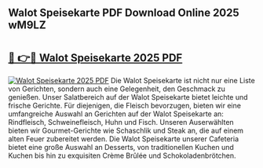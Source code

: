 ## Walot Speisekarte PDF Download Online 2025 wM9LZ

# <h2><a href="http://gcbrfty.nevu.top/?p=Walot+Speisekarte">🔗 👉🔴 Walot Speisekarte 2025 PDF</a></h2>

[![Walot Speisekarte 2025 PDF](https://i.imgur.com/dBaPXMq.png)](http://gcbrfty.nevu.top/?p=Walot+Speisekarte)
Die Walot Speisekarte ist nicht nur eine Liste von Gerichten, sondern auch eine Gelegenheit, den Geschmack zu genießen. Unser Salatbereich auf der Walot Speisekarte bietet leichte und frische Gerichte. Für diejenigen, die Fleisch bevorzugen, bieten wir eine umfangreiche Auswahl an Gerichten auf der Walot Speisekarte an: Rindfleisch, Schweinefleisch, Huhn und Fisch. Unseren Auserwählten bieten wir Gourmet-Gerichte wie Schaschlik und Steak an, die auf einem alten Feuer zubereitet werden. Die Walot Speisekarte unserer Cafeteria bietet eine große Auswahl an Desserts, von traditionellen Kuchen und Kuchen bis hin zu exquisiten Crème Brûlée und Schokoladenbrötchen.

